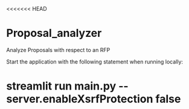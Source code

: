 <<<<<<< HEAD
# Proposal_analyzer
Analyze Proposals with respect to an RFP

Start the application with the following statement when running locally:

streamlit run main.py --server.enableXsrfProtection false
=======
